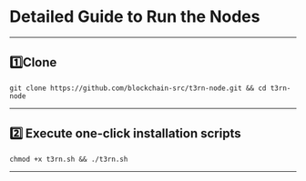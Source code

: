 # Detailed Guide to Run the Nodes
---
## 1️⃣Clone
```
git clone https://github.com/blockchain-src/t3rn-node.git && cd t3rn-node
```
---
## 2️⃣ Execute one-click installation scripts
```
chmod +x t3rn.sh && ./t3rn.sh
```
---